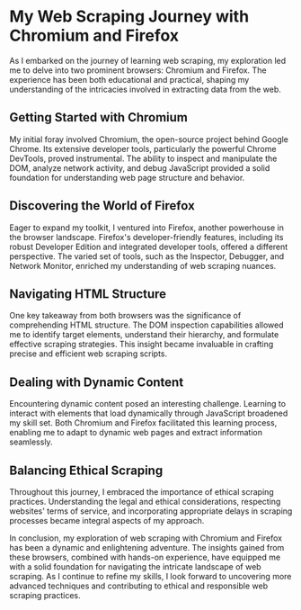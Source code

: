 # My Web Scraping Journey with Chromium and Firefox

As I embarked on the journey of learning web scraping, my exploration led me to delve into two prominent browsers: Chromium and Firefox. The experience has been both educational and practical, shaping my understanding of the intricacies involved in extracting data from the web.

## Getting Started with Chromium
My initial foray involved Chromium, the open-source project behind Google Chrome. Its extensive developer tools, particularly the powerful Chrome DevTools, proved instrumental. The ability to inspect and manipulate the DOM, analyze network activity, and debug JavaScript provided a solid foundation for understanding web page structure and behavior.

## Discovering the World of Firefox
Eager to expand my toolkit, I ventured into Firefox, another powerhouse in the browser landscape. Firefox's developer-friendly features, including its robust Developer Edition and integrated developer tools, offered a different perspective. The varied set of tools, such as the Inspector, Debugger, and Network Monitor, enriched my understanding of web scraping nuances.

## Navigating HTML Structure
One key takeaway from both browsers was the significance of comprehending HTML structure. The DOM inspection capabilities allowed me to identify target elements, understand their hierarchy, and formulate effective scraping strategies. This insight became invaluable in crafting precise and efficient web scraping scripts.

## Dealing with Dynamic Content
Encountering dynamic content posed an interesting challenge. Learning to interact with elements that load dynamically through JavaScript broadened my skill set. Both Chromium and Firefox facilitated this learning process, enabling me to adapt to dynamic web pages and extract information seamlessly.

## Balancing Ethical Scraping
Throughout this journey, I embraced the importance of ethical scraping practices. Understanding the legal and ethical considerations, respecting websites' terms of service, and incorporating appropriate delays in scraping processes became integral aspects of my approach.

In conclusion, my exploration of web scraping with Chromium and Firefox has been a dynamic and enlightening adventure. The insights gained from these browsers, combined with hands-on experience, have equipped me with a solid foundation for navigating the intricate landscape of web scraping. As I continue to refine my skills, I look forward to uncovering more advanced techniques and contributing to ethical and responsible web scraping practices.
    